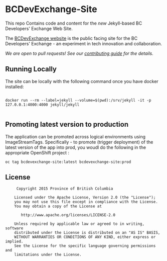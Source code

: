 # BCDevExchange-Site
This repo Contains code and content for the *new* Jekyll-based BC Developers' Exchange Web Site.

The [BCDevExchange website](http://bcdevexchange.org/) is the public facing site for the BC Developers' Exchange - an experiment in tech innovation and collaboration.

*We are open to pull requests!  See our [contributing guide](https://github.com/BCDevExchange/BCDevExchange-site/blob/master/CONTRIBUTING.md) for the details.*

## Running Locally
 
The site can be locally with the following command once you have docker installed:

```

docker run --rm --label=jekyll --volume=$(pwd):/srv/jekyll -it -p 127.0.0.1:4000:4000 jekyll/jekyll
 
```

## Promoting latest version to production

The application can be promoted across logical environments using ImageStreamTags.  Specifically - to promote (trigger deployment) of the latest version of the app into prod, you woudl do the following in the appropriate OpenShift project :

```
oc tag bcdevexchange-site:latest bcdevexchange-site:prod
```


## License


```
     Copyright 2015 Province of British Columbia

    Licensed under the Apache License, Version 2.0 (the "License");
    you may not use this file except in compliance with the License.
    You may obtain a copy of the License at

       http://www.apache.org/licenses/LICENSE-2.0

    Unless required by applicable law or agreed to in writing, software
    distributed under the License is distributed on an "AS IS" BASIS,
    WITHOUT WARRANTIES OR CONDITIONS OF ANY KIND, either express or implied.
    See the License for the specific language governing permissions and
    limitations under the License.
```
